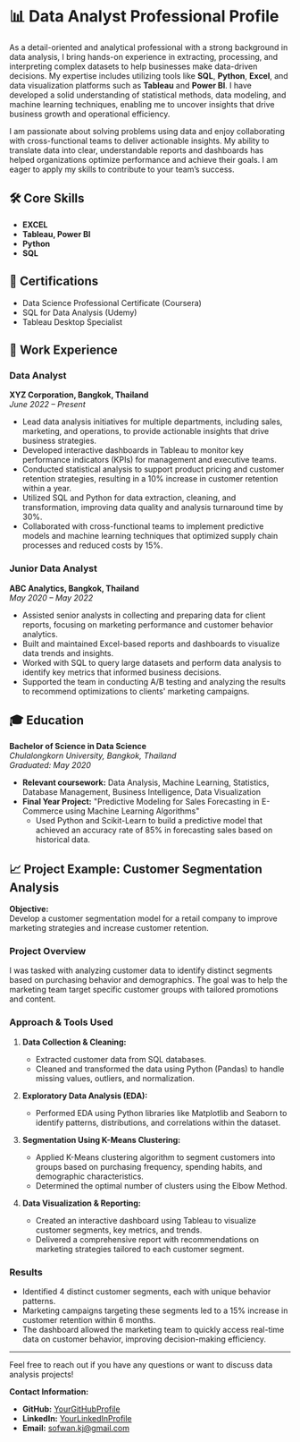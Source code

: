 # 📊 Data Analyst Professional Profile

As a detail-oriented and analytical professional with a strong background in data analysis, I bring hands-on experience in extracting, processing, and interpreting complex datasets to help businesses make data-driven decisions. My expertise includes utilizing tools like **SQL**, **Python**, **Excel**, and data visualization platforms such as **Tableau** and **Power BI**. I have developed a solid understanding of statistical methods, data modeling, and machine learning techniques, enabling me to uncover insights that drive business growth and operational efficiency.

I am passionate about solving problems using data and enjoy collaborating with cross-functional teams to deliver actionable insights. My ability to translate data into clear, understandable reports and dashboards has helped organizations optimize performance and achieve their goals. I am eager to apply my skills to contribute to your team’s success.

## 🛠️ Core Skills
- **EXCEL**
- **Tableau, Power BI**
- **Python**
- **SQL**
## 📜 Certifications
- Data Science Professional Certificate (Coursera)
- SQL for Data Analysis (Udemy)
- Tableau Desktop Specialist

## 🏢 Work Experience

### Data Analyst  
**XYZ Corporation, Bangkok, Thailand**  
*June 2022 – Present*

- Lead data analysis initiatives for multiple departments, including sales, marketing, and operations, to provide actionable insights that drive business strategies.
- Developed interactive dashboards in Tableau to monitor key performance indicators (KPIs) for management and executive teams.
- Conducted statistical analysis to support product pricing and customer retention strategies, resulting in a 10% increase in customer retention within a year.
- Utilized SQL and Python for data extraction, cleaning, and transformation, improving data quality and analysis turnaround time by 30%.
- Collaborated with cross-functional teams to implement predictive models and machine learning techniques that optimized supply chain processes and reduced costs by 15%.

### Junior Data Analyst  
**ABC Analytics, Bangkok, Thailand**  
*May 2020 – May 2022*

- Assisted senior analysts in collecting and preparing data for client reports, focusing on marketing performance and customer behavior analytics.
- Built and maintained Excel-based reports and dashboards to visualize data trends and insights.
- Worked with SQL to query large datasets and perform data analysis to identify key metrics that informed business decisions.
- Supported the team in conducting A/B testing and analyzing the results to recommend optimizations to clients' marketing campaigns.

## 🎓 Education

**Bachelor of Science in Data Science**  
*Chulalongkorn University, Bangkok, Thailand*  
*Graduated: May 2020*

- **Relevant coursework:** Data Analysis, Machine Learning, Statistics, Database Management, Business Intelligence, Data Visualization
- **Final Year Project:** "Predictive Modeling for Sales Forecasting in E-Commerce using Machine Learning Algorithms"  
   - Used Python and Scikit-Learn to build a predictive model that achieved an accuracy rate of 85% in forecasting sales based on historical data.

## 📈 Project Example: Customer Segmentation Analysis

**Objective:**  
Develop a customer segmentation model for a retail company to improve marketing strategies and increase customer retention.

### Project Overview
I was tasked with analyzing customer data to identify distinct segments based on purchasing behavior and demographics. The goal was to help the marketing team target specific customer groups with tailored promotions and content.

### Approach & Tools Used
1. **Data Collection & Cleaning:**  
   - Extracted customer data from SQL databases.
   - Cleaned and transformed the data using Python (Pandas) to handle missing values, outliers, and normalization.

2. **Exploratory Data Analysis (EDA):**  
   - Performed EDA using Python libraries like Matplotlib and Seaborn to identify patterns, distributions, and correlations within the dataset.

3. **Segmentation Using K-Means Clustering:**  
   - Applied K-Means clustering algorithm to segment customers into groups based on purchasing frequency, spending habits, and demographic characteristics.
   - Determined the optimal number of clusters using the Elbow Method.

4. **Data Visualization & Reporting:**  
   - Created an interactive dashboard using Tableau to visualize customer segments, key metrics, and trends.
   - Delivered a comprehensive report with recommendations on marketing strategies tailored to each customer segment.

### Results
- Identified 4 distinct customer segments, each with unique behavior patterns.
- Marketing campaigns targeting these segments led to a 15% increase in customer retention within 6 months.
- The dashboard allowed the marketing team to quickly access real-time data on customer behavior, improving decision-making efficiency.

---

Feel free to reach out if you have any questions or want to discuss data analysis projects!

**Contact Information:**
- **GitHub:** [YourGitHubProfile](https://github.com/YourGitHubProfile)
- **LinkedIn:** [YourLinkedInProfile](https://www.linkedin.com/in/sofwan-kaji-85a317253/)
- **Email:** sofwan.kj@gmail.com
